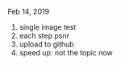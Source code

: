 Feb 14, 2019

1. single image test
2. each step psnr
3. upload to github
4. speed up: not the topic now

